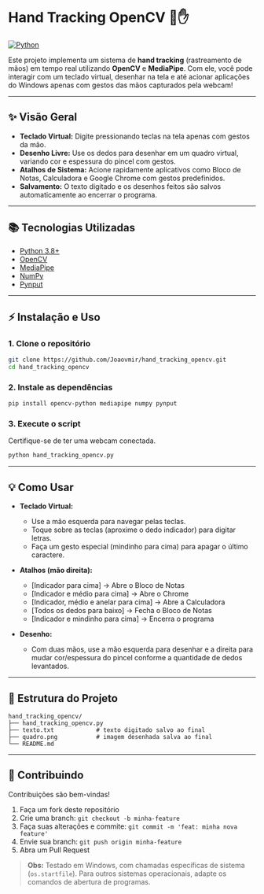# Hand Tracking OpenCV 🎯✋

[![Python](https://img.shields.io/badge/python-3.8%2B-blue.svg)](https://www.python.org/)


Este projeto implementa um sistema de **hand tracking** (rastreamento de mãos) em tempo real utilizando **OpenCV** e **MediaPipe**. Com ele, você pode interagir com um teclado virtual, desenhar na tela e até acionar aplicações do Windows apenas com gestos das mãos capturados pela webcam!

---

## ✨ Visão Geral

* **Teclado Virtual:** Digite pressionando teclas na tela apenas com gestos da mão.
* **Desenho Livre:** Use os dedos para desenhar em um quadro virtual, variando cor e espessura do pincel com gestos.
* **Atalhos de Sistema:** Acione rapidamente aplicativos como Bloco de Notas, Calculadora e Google Chrome com gestos predefinidos.
* **Salvamento:** O texto digitado e os desenhos feitos são salvos automaticamente ao encerrar o programa.

---

## 📚 Tecnologias Utilizadas

* [Python 3.8+](https://www.python.org/)
* [OpenCV](https://opencv.org/)
* [MediaPipe](https://mediapipe.dev/)
* [NumPy](https://numpy.org/)
* [Pynput](https://pypi.org/project/pynput/)

---

## ⚡ Instalação e Uso

### 1. Clone o repositório

```bash
git clone https://github.com/Joaovmir/hand_tracking_opencv.git
cd hand_tracking_opencv
```

### 2. Instale as dependências

```bash
pip install opencv-python mediapipe numpy pynput
```

### 3. Execute o script

Certifique-se de ter uma webcam conectada.

```bash
python hand_tracking_opencv.py
```

---

## 💡 Como Usar

* **Teclado Virtual:**

  * Use a mão esquerda para navegar pelas teclas.
  * Toque sobre as teclas (aproxime o dedo indicador) para digitar letras.
  * Faça um gesto especial (mindinho para cima) para apagar o último caractere.

* **Atalhos (mão direita):**

  * \[Indicador para cima] → Abre o Bloco de Notas
  * \[Indicador e médio para cima] → Abre o Chrome
  * \[Indicador, médio e anelar para cima] → Abre a Calculadora
  * \[Todos os dedos para baixo] → Fecha o Bloco de Notas
  * \[Indicador e mindinho para cima] → Encerra o programa

* **Desenho:**

  * Com duas mãos, use a mão esquerda para desenhar e a direita para mudar cor/espessura do pincel conforme a quantidade de dedos levantados.

---

## 📁 Estrutura do Projeto

```
hand_tracking_opencv/
├── hand_tracking_opencv.py
├── texto.txt            # texto digitado salvo ao final
├── quadro.png           # imagem desenhada salva ao final
└── README.md
```

---

## 🤝 Contribuindo

Contribuições são bem-vindas!

1. Faça um fork deste repositório
2. Crie uma branch: `git checkout -b minha-feature`
3. Faça suas alterações e commite: `git commit -m 'feat: minha nova feature'`
4. Envie sua branch: `git push origin minha-feature`
5. Abra um Pull Request


> **Obs:** Testado em Windows, com chamadas específicas de sistema (`os.startfile`). Para outros sistemas operacionais, adapte os comandos de abertura de programas.
